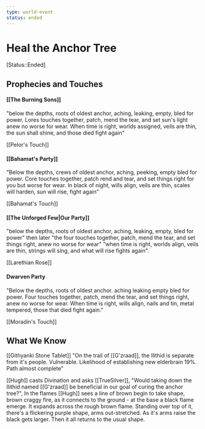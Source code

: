 ```yaml
---
type: world-event
status: ended
---
```


# Heal the Anchor Tree
[Status::Ended]

## Prophecies and Touches

#### [[The Burning Sons]] 
"below the depths, roots of oldest anchor, aching, leaking, empty, bled for power. Lores touches together, patch, mend the tear, and set sun's light anew no worse for wear. When time is right, worlds assigned, veils are thin, the sun shall shine, and those died fight again"

[[Pelor's Touch]]
#### [[Bahamat's Party]]
"Below the depths, crews of oldest anchor, aching, peeking, empty bled for power. Core touches together, patch rend and tear, and set things right for you but worse for wear. In black of night, wills align, veils are thin, scales will harden, sun will rise, fight again"

[[Bahamat's Touch]]
#### [[The Unforged Few|Our Party]]
"below the depths, roots of oldest anchor, aching, leaking, empty, bled for power" then later "the four touches together, patch, mend the tear, and set things right, anew no worse for wear" "when time is right, worlds align, veils are thin, strings will sing, and what will rise fights again".

[[Larethian Rose]]
#### Dwarven Party
"Below the depths, roots of oldest anchor. aching leaking empty bled for power. Four touches together, patch, mend the tear, and set things right, anew no worse for wear. When time is right, wills align, nails and tin, metal tempered, those that died fight again."

[[Moradin's Touch]]

## What We Know

[[Githyanki Stone Tablet]] "On the trail of [[G'zraad]], the Ilithid is separate from it's people. Vulnerable. Likelihood of establishing new elderbrain 19%. Path almost complete" 

[[Hugh]] casts Divination and asks [[TrueSilver]], "Would taking down the Ilithid named [[G'zraad]] be beneficial in our goal of curing the anchor tree?", In the flames [[Hugh]] sees a line of brown begin to take shape, brown craggy fire, as it connects to the ground - at the base a black flame emerge. It expands across the rough brown flame. Standing over top of it, there's a flickering purple shape, arms out-stretched. As it's arms raise the black gets larger. Then it all returns to the usual shape. 